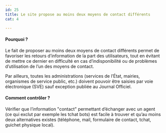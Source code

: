 ```yaml
---
id: 25
title: Le site propose au moins deux moyens de contact différents
cat: 4

---
```


#### Pourquoi ?

Le fait de proposer au moins deux moyens de contact différents permet de favoriser les retours d’information de la part des utilisateurs, tout en évitant de mettre ce dernier en difficulté en cas d’indisponibilité ou de problèmes d’utilisation de l’un des moyens de contact.

Par ailleurs, toutes les administrations (services de l’État, mairies, organismes de service public, etc.) doivent pouvoir être saisies par voie électronique (SVE) sauf exception publiée au Journal Officiel.

#### Comment contrôler ?

Vérifier que l’information "contact" permettant d’échanger avec un agent (ce qui exclut par exemple les tchat bots) est facile à trouver et qu’au moins deux alternatives existes (téléphone, mail, formulaire de contact, tchat, guichet physique local).

